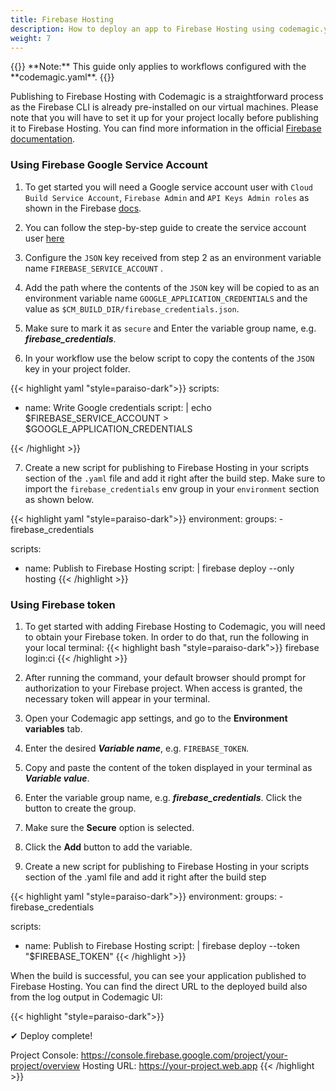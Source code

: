 ```yaml
---
title: Firebase Hosting
description: How to deploy an app to Firebase Hosting using codemagic.yaml
weight: 7
---
```


</p>
{{<notebox>}}
**Note:** This guide only applies to workflows configured with the **codemagic.yaml**.
{{</notebox>}}

Publishing to Firebase Hosting with Codemagic is a straightforward process as the Firebase CLI is already pre-installed on our virtual machines. Please note that you will have to set it up for your project locally before publishing it to Firebase Hosting. You can find more information in the official [Firebase documentation](https://firebase.google.com/docs/hosting/quickstart).


### Using Firebase Google Service Account
1. To get started you will need a Google service account user with `Cloud Build Service Account`, `Firebase Admin` and `API Keys Admin roles` as shown in the Firebase [docs](https://cloud.google.com/build/docs/deploying-builds/deploy-firebase#required_iam_permissions).

2. You can follow the step-by-step guide to create the service account user [here](../yaml-publishing/firebase-app-distribution/)

3. Configure the `JSON` key received from step 2 as an environment variable name `FIREBASE_SERVICE_ACCOUNT` .

4. Add the path where the contents of the `JSON` key will be copied to as an environment variable name `GOOGLE_APPLICATION_CREDENTIALS` and the value as `$CM_BUILD_DIR/firebase_credentials.json`.

5. Make sure to mark it as `secure` and Enter the variable group name, e.g. **_firebase_credentials_**.

6. In your workflow use the below script to copy the contents of the `JSON` key in your project folder.


{{< highlight yaml "style=paraiso-dark">}}
scripts:
  - name: Write Google credentials
    script: | 
      echo $FIREBASE_SERVICE_ACCOUNT > $GOOGLE_APPLICATION_CREDENTIALS

{{< /highlight >}}


7. Create a new script for publishing to Firebase Hosting in your scripts section of the `.yaml` file and add it right after the build step. Make sure to import the `firebase_credentials` env group in your `environment` section as shown below.

{{< highlight yaml "style=paraiso-dark">}}
environment:
  groups:
    -firebase_credentials

scripts:
  - name: Publish to Firebase Hosting
    script: | 
      firebase deploy --only hosting
{{< /highlight >}}

### Using Firebase token

1. To get started with adding Firebase Hosting to Codemagic, you will need to obtain your Firebase token. In order to do that, run the following in your local terminal:
{{< highlight bash "style=paraiso-dark">}}
firebase login:ci
{{< /highlight >}}

2. After running the command, your default browser should prompt for authorization to your Firebase project. When access is granted, the necessary token will appear in your terminal.
3. Open your Codemagic app settings, and go to the **Environment variables** tab.
4. Enter the desired **_Variable name_**, e.g. `FIREBASE_TOKEN`.
5. Copy and paste the content of the token displayed in your terminal as **_Variable value_**.
6. Enter the variable group name, e.g. **_firebase_credentials_**. Click the button to create the group.
7. Make sure the **Secure** option is selected.
8. Click the **Add** button to add the variable.

5. Create a new script for publishing to Firebase Hosting in your scripts section of the .yaml file and add it right after the build step

{{< highlight yaml "style=paraiso-dark">}}
environment:
  groups:
    -firebase_credentials

scripts:
  - name: Publish to Firebase Hosting
    script: | 
      firebase deploy --token "$FIREBASE_TOKEN"
{{< /highlight >}}


When the build is successful, you can see your application published to Firebase Hosting. You can find the direct URL to the deployed build also from the log output in Codemagic UI:

{{< highlight "style=paraiso-dark">}}

✔  Deploy complete!

Project Console: https://console.firebase.google.com/project/your-project/overview
Hosting URL: https://your-project.web.app
{{< /highlight >}}

